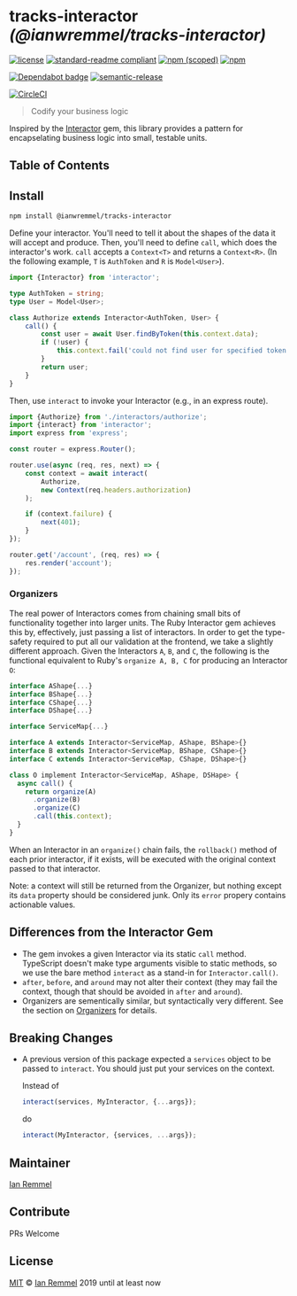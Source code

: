 # tracks-interactor _(@ianwremmel/tracks-interactor)_

<!-- (optional) Put banner here -->

<!-- PROJ: Badges Start -->

[![license](https://img.shields.io/github/license/ianwremmel/tracks-interactor.svg)](https://github.com/ianwremmel/tracks-interactor/blob/master/LICENSE)
[![standard-readme compliant](https://img.shields.io/badge/readme%20style-standard-brightgreen.svg?style=flat-square)](https://github.com/RichardLitt/standard-readme)
[![npm (scoped)](https://img.shields.io/npm/v/@ianwremmel/tracks-interactor.svg)](https://www.npmjs.com/package/@ianwremmel/tracks-interactor)
[![npm](https://img.shields.io/npm/dm/@ianwremmel/tracks-interactor.svg)](https://www.npmjs.com/package/@ianwremmel/tracks-interactor)

[![Dependabot badge](https://img.shields.io/badge/Dependabot-active-brightgreen.svg)](https://dependabot.com/)
[![semantic-release](https://img.shields.io/badge/%20%20%F0%9F%93%A6%F0%9F%9A%80-semantic--release-e10079.svg)](https://github.com/semantic-release/semantic-release)

[![CircleCI](https://circleci.com/gh/ianwremmel/tracks-interactor.svg?style=svg)](https://circleci.com/gh/ianwremmel/tracks-interactor)

<!-- PROJ: Badges End -->

> Codify your business logic

Inspired by the [Interactor](https://github.com/collectiveidea/interactor) gem,
this library provides a pattern for encapselating business logic into small,
testable units.

## Table of Contents

<!-- toc -->
<!-- tocstop -->

## Install

```bash
npm install @ianwremmel/tracks-interactor
```

Define your interactor. You'll need to tell it about the shapes of the data it
will accept and produce. Then, you'll need to define `call`, which does the
interactor's work. `call` accepts a `Context<T>` and returns a `Context<R>`. (In
the following example, `T` is `AuthToken` and `R` is `Model<User>`).

```ts
import {Interactor} from 'interactor';

type AuthToken = string;
type User = Model<User>;

class Authorize extends Interactor<AuthToken, User> {
    call() {
        const user = await User.findByToken(this.context.data);
        if (!user) {
            this.context.fail('could not find user for specified token');
        }
        return user;
    }
}
```

Then, use `interact` to invoke your Interactor (e.g., in an express route).

```js
import {Authorize} from './interactors/authorize';
import {interact} from 'interactor';
import express from 'express';

const router = express.Router();

router.use(async (req, res, next) => {
    const context = await interact(
        Authorize,
        new Context(req.headers.authorization)
    );

    if (context.failure) {
        next(401);
    }
});

router.get('/account', (req, res) => {
    res.render('account');
});
```

### Organizers

The real power of Interactors comes from chaining small bits of functionality
together into larger units. The Ruby Interactor gem achieves this by,
effectively, just passing a list of interactors. In order to get the type-safety
required to put all our validation at the frontend, we take a slightly different
approach. Given the Interactors `A`, `B`, and `C`, the following is the
functional equivalent to Ruby's `organize A, B, C` for producing an Interactor
`O`:

```ts
interface AShape{...}
interface BShape{...}
interface CShape{...}
interface DShape{...}

interface ServiceMap{...}

interface A extends Interactor<ServiceMap, AShape, BShape>{}
interface B extends Interactor<ServiceMap, BShape, CShape>{}
interface C extends Interactor<ServiceMap, CShape, DShape>{}

class O implement Interactor<ServiceMap, AShape, DSHape> {
  async call() {
    return organize(A)
      .organize(B)
      .organize(C)
      .call(this.context);
  }
}
```

When an Interactor in an `organize()` chain fails, the `rollback()` method of
each prior interactor, if it exists, will be executed with the original context
passed to that interactor.

Note: a context will still be returned from the Organizer, but nothing except
its `data` property should be considered junk. Only its `error` propery contains
actionable values.

## Differences from the Interactor Gem

-   The gem invokes a given Interactor via its static `call` method. TypeScript
    doesn't make type arguments visible to static methods, so we use the bare
    method `interact` as a stand-in for `Interactor.call()`.
-   `after`, `before`, and `around` may not alter their context (they may fail
    the context, though that should be avoided in `after` and `around`).
-   Organizers are sementically similar, but syntactically very different. See
    the section on [Organizers](#organizers) for details.

## Breaking Changes

-   A previous version of this package expected a `services` object to be passed
    to `interact`. You should just put your services on the context.

    Instead of

    ```ts
    interact(services, MyInteractor, {...args});
    ```

    do

    ```ts
    interact(MyInteractor, {services, ...args});
    ```

## Maintainer

[Ian Remmel](https://github.com/ianwremmel)

## Contribute

PRs Welcome

## License

[MIT](LICENSE) &copy; [Ian Remmel](https://github.com/ianwremmel) 2019 until at
least now
